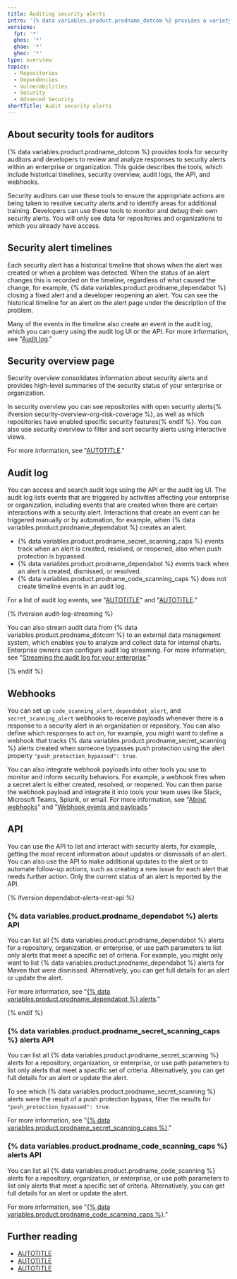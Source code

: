 ```yaml
---
title: Auditing security alerts
intro: '{% data variables.product.prodname_dotcom %} provides a variety of tools you can use to audit and monitor actions taken in response to security alerts.'
versions:
  fpt: '*'
  ghes: '*'
  ghae: '*'
  ghec: '*'
type: overview
topics:
  - Repositories
  - Dependencies
  - Vulnerabilities
  - Security
  - Advanced Security
shortTitle: Audit security alerts
---
```


## About security tools for auditors

{% data variables.product.prodname_dotcom %} provides tools for security auditors and developers to review and analyze responses to security alerts within an enterprise or organization. This guide describes the tools, which include historical timelines, security overview, audit logs, the API, and webhooks.

Security auditors can use these tools to ensure the appropriate actions are being taken to resolve security alerts and to identify areas for additional training. Developers can use these tools to monitor and debug their own security alerts. You will only see data for repositories and organizations to which you already have access.

## Security alert timelines

Each security alert has a historical timeline that shows when the alert was created or when a problem was detected. When the status of an alert changes this is recorded on the timeline, regardless of what caused the change, for example, {% data variables.product.prodname_dependabot %} closing a fixed alert and a developer reopening an alert. You can see the historical timeline for an alert on the alert page under the description of the problem.

Many of the events in the timeline also create an event in the audit log, which you can query using the audit log UI or the API. For more information, see "[Audit log](/code-security/getting-started/auditing-security-alerts#audit-log)."

## Security overview page

Security overview consolidates information about security alerts and provides high-level summaries of the security status of your enterprise or organization.

In security overview you can see repositories with open security alerts{% ifversion security-overview-org-risk-coverage %}, as well as which repositories have enabled specific security features{% endif %}. You can also use security overview to filter and sort security alerts using interactive views.

For more information, see "[AUTOTITLE](/code-security/security-overview/about-security-overview)."

## Audit log

You can access and search audit logs using the API or the audit log UI. The audit log lists events that are triggered by activities affecting your enterprise or organization, including events that are created when there are certain interactions with a security alert. Interactions that create an event can be triggered manually or by automation, for example, when {% data variables.product.prodname_dependabot %} creates an alert.

- {% data variables.product.prodname_secret_scanning_caps %} events track when an alert is created, resolved, or reopened, also when push protection is bypassed.
- {% data variables.product.prodname_dependabot %} events track when an alert is created, dismissed, or resolved.
- {% data variables.product.prodname_code_scanning_caps %} does not create timeline events in an audit log.

For a list of audit log events, see "[AUTOTITLE](/admin/monitoring-activity-in-your-enterprise/reviewing-audit-logs-for-your-enterprise/audit-log-events-for-your-enterprise)" and "[AUTOTITLE](/organizations/keeping-your-organization-secure/managing-security-settings-for-your-organization/audit-log-events-for-your-organization)."

{% ifversion audit-log-streaming %}

You can also stream audit data from {% data variables.product.prodname_dotcom %} to an external data management system, which enables you to analyze and collect data for internal charts. Enterprise owners can configure audit log streaming. For more information, see "[Streaming the audit log for your enterprise](/admin/monitoring-activity-in-your-enterprise/reviewing-audit-logs-for-your-enterprise/streaming-the-audit-log-for-your-enterprise)."

{% endif %}

## Webhooks

You can set up `code_scanning_alert`, `dependabot_alert`, and `secret_scanning_alert` webhooks to receive payloads whenever there is a response to a security alert in an organization or repository. You can also define which responses to act on, for example, you might want to define a webhook that tracks {% data variables.product.prodname_secret_scanning %} alerts created when someone bypasses push protection using the alert property `"push_protection_bypassed": true`.

You can also integrate webhook payloads into other tools you use to monitor and inform security behaviors. For example, a webhook fires when a secret alert is either created, resolved, or reopened. You can then parse the webhook payload and integrate it into tools your team uses like Slack, Microsoft Teams, Splunk, or email. For more information, see "[About webhooks](/developers/webhooks-and-events/webhooks/about-webhooks)" and "[Webhook events and payloads](/developers/webhooks-and-events/webhooks/webhook-events-and-payloads)."

## API

You can use the API to list and interact with security alerts, for example, getting the most recent information about updates or dismissals of an alert. You can also use the API to make additional updates to the alert or to automate follow-up actions, such as creating a new issue for each alert that needs further action. Only the current status of an alert is reported by the API.

{% ifversion dependabot-alerts-rest-api %}

### {% data variables.product.prodname_dependabot %} alerts API

You can list all {% data variables.product.prodname_dependabot %} alerts for a repository, organization, or enterprise, or use path parameters to list only alerts that meet a specific set of criteria. For example, you might only want to list {% data variables.product.prodname_dependabot %} alerts for Maven that were dismissed. Alternatively, you can get full details for an alert or update the alert.

For more information, see "[{% data variables.product.prodname_dependabot %} alerts](/rest/dependabot/alerts#about-dependabot-alerts)."

{% endif %}

### {% data variables.product.prodname_secret_scanning_caps %} alerts API

You can list all {% data variables.product.prodname_secret_scanning %} alerts for a repository, organization, or enterprise, or use path parameters to list only alerts that meet a specific set of criteria. Alternatively, you can get full details for an alert or update the alert.

To see which {% data variables.product.prodname_secret_scanning %} alerts were the result of a push protection bypass, filter the results for `"push_protection_bypassed": true`.

For more information, see "[{% data variables.product.prodname_secret_scanning_caps %}](/rest/secret-scanning)."

### {% data variables.product.prodname_code_scanning_caps %} alerts API

You can list all {% data variables.product.prodname_code_scanning %} alerts for a repository, organization, or enterprise, or use path parameters to list only alerts that meet a specific set of criteria. Alternatively, you can get full details for an alert or update the alert.

For more information, see "[{% data variables.product.prodname_code_scanning_caps %}](/rest/code-scanning)."

## Further reading
- [AUTOTITLE](/code-security/code-scanning/automatically-scanning-your-code-for-vulnerabilities-and-errors/managing-code-scanning-alerts-for-your-repository)
- [AUTOTITLE](/code-security/dependabot/dependabot-alerts/viewing-and-updating-dependabot-alerts)
- [AUTOTITLE](/code-security/secret-scanning/managing-alerts-from-secret-scanning)